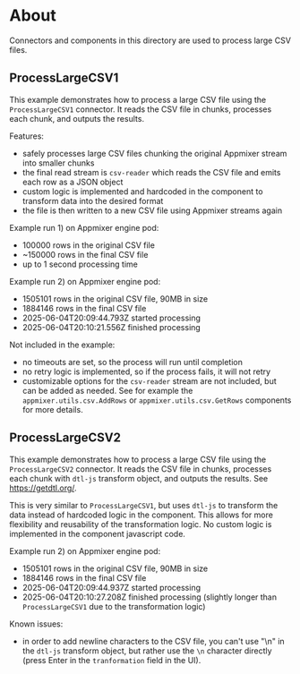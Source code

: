 # About
Connectors and components in this directory are used to process large CSV files.

## ProcessLargeCSV1
This example demonstrates how to process a large CSV file using the `ProcessLargeCSV1` connector. It reads the CSV file in chunks, processes each chunk, and outputs the results.

Features:
- safely processes large CSV files chunking the original Appmixer stream into smaller chunks
- the final read stream is `csv-reader` which reads the CSV file and emits each row as a JSON object
- custom logic is implemented and hardcoded in the component to transform data into the desired format
- the file is then written to a new CSV file using Appmixer streams again

Example run 1) on Appmixer engine pod:
- 100000 rows in the original CSV file
- ~150000 rows in the final CSV file
- up to 1 second processing time

Example run 2) on Appmixer engine pod:
- 1505101 rows in the original CSV file, 90MB in size
- 1884146 rows in the final CSV file
- 2025-06-04T20:09:44.793Z started processing
- 2025-06-04T20:10:21.556Z finished processing

Not included in the example:
- no timeouts are set, so the process will run until completion
- no retry logic is implemented, so if the process fails, it will not retry
- customizable options for the `csv-reader` stream are not included, but can be added as needed. See for example the `appmixer.utils.csv.AddRows` or `appmixer.utils.csv.GetRows` components for more details.

## ProcessLargeCSV2
This example demonstrates how to process a large CSV file using the `ProcessLargeCSV2` connector. It reads the CSV file in chunks, processes each chunk with `dtl-js` transform object, and outputs the results. See https://getdtl.org/.

This is very similar to `ProcessLargeCSV1`, but uses `dtl-js` to transform the data instead of hardcoded logic in the component. This allows for more flexibility and reusability of the transformation logic. No custom logic is implemented in the component javascript code.

Example run 2) on Appmixer engine pod:
- 1505101 rows in the original CSV file, 90MB in size
- 1884146 rows in the final CSV file
- 2025-06-04T20:09:44.937Z started processing
- 2025-06-04T20:10:27.208Z finished processing (slightly longer than `ProcessLargeCSV1` due to the transformation logic)

Known issues:
- in order to add newline characters to the CSV file, you can't use "\n" in the `dtl-js` transform object, but rather use the `\n` character directly (press Enter in the `tranformation` field in the UI).

